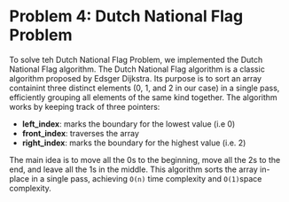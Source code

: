<!--
Problem 4: Dutch National Flag Problem

Provide an explanation for your answer, clearly organizing your thoughts into
concise and easy-to-understand language.

Focus on explaining the reasoning behind your decisions rather than giving a 
detailed description of the code. For instance, why did you choose a particular 
data structure? Additionally, discuss the efficiency of your solution in terms 
of time and space complexity. If necessary, you can support your explanation 
with code snippets or mathematical formulas. For guidance on how to write 
formulas in markdown, refer to https://docs.github.com/en/get-started/writing-on-github/working-with-advanced-formatting/writing-mathematical-expressions.
-->

# Problem 4: Dutch National Flag Problem

To solve teh Dutch National Flag Problem, we implemented the Dutch National Flag algorithm. The Dutch National Flag algorithm is a classic algorithm proposed by Edsger Dijkstra. Its purpose is to sort an array containint three distinct elements (0, 1, and 2 in our case) in a single pass, efficiently grouping all elements of the same kind together. The algorithm works by keeping track of three pointers:

- **left_index**: marks the boundary for the lowest value (i.e 0)
- **front_index**: traverses the array
- **right_index**: marks the boundary for the highest value (i.e. 2)

The main idea is to move all the 0s to the beginning, move all the 2s to the end, and leave all the 1s in the middle. This algorithm sorts the array in-place in a single pass, achieving `O(n)` time complexity and `O(1)`space complexity.
